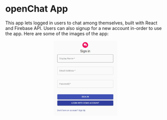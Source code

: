 # openChat App

This app lets logged in users to chat among themselves, built with React and Firebase API. Users can also signup for a new account in-order to use the app.
Here are some of the images of the app:

<p align="center">
<img src="./img/log.jpg" width="200">
<img src="./img/home.jpg" width="200>
</p>
